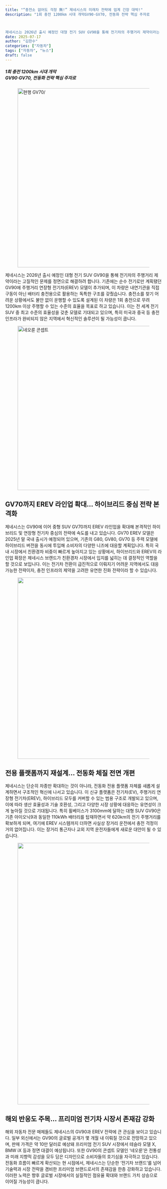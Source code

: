 ```yaml
---
title: "“충전소 없어도 걱정 無!” 제네시스의 미래차 전략에 업계 긴장 대박!"
description: "1회 충전 1200km 시대 개막GV90·GV70, 전동화 전략 핵심 주자로



제네시스는 2026년 출시 예정인 대형 전기 SUV GV90을 통해 전기차의 주행거리 제약이라는 ..."
date: 2025-07-17
author: "김한수"
categories: ["자동차"]
tags: ["자동차", "뉴스"]
draft: false
---
```


<div class="entry-content" itemprop="text">
<h5 class="wp-block-heading" id="1%25ed%259a%258c-%25ec%25b6%25a9%25ec%25a0%2584-1200km-%25ec%258b%259c%25eb%258c%2580-%25ea%25b0%259c%25eb%25a7%2589gv90gv70-%25ec%25a0%2584%25eb%258f%2599%25ed%2599%2594-%25ec%25a0%2584%25eb%259e%25b5-%25ed%2595%25b5%25ec%258b%25ac-%25ec%25a3%25bc%25ec%259e%2590%25eb%25a1%259c"><strong>1회 충전 1200km 시대 개막<br/>GV90·GV70, 전동화 전략 핵심 주자로</strong></h5>
<div class="wp-block-image">
<figure class="aligncenter size-full"><img alt="현행 GV70/" class="wp-image-16736" decoding="async" fetchpriority="high" height="576" src="/images/car/충전소-없어도-걱정-無-제네시스의-미래차-전략에-업계-긴장-대박-1.png" width="1024"/></figure></div>

<p>제네시스는 2026년 출시 예정인 대형 전기 SUV GV90을 통해 전기차의 주행거리 제약이라는 고질적인 문제를 정면으로 해결하려 합니다. 기존에는 순수 전기로만 계획됐던 GV90에 주행거리 연장형 전기차(EREV) 모델이 추가되며, 이 차량은 내연기관을 직접 구동이 아닌 배터리 충전용으로 활용하는 독특한 구조를 갖췄습니다. 충전소를 찾기 어려운 상황에서도 불안 없이 운행할 수 있도록 설계된 이 차량은 1회 충전으로 무려 1200km 이상 주행할 수 있는 수준의 효율을 목표로 하고 있습니다. 이는 전 세계 전기 SUV 중 최고 수준의 효율성을 갖춘 모델로 기대되고 있으며, 특히 미국과 중국 등 충전 인프라가 완비되지 않은 지역에서 혁신적인 솔루션이 될 가능성이 큽니다.</p>
<div class="wp-block-image">
<figure class="aligncenter size-full"><img alt="네오룬 콘셉트" class="wp-image-16737" decoding="async" height="528" src="/images/car/충전소-없어도-걱정-無-제네시스의-미래차-전략에-업계-긴장-대박-2.png" width="1024"/></figure></div>
<h2 class="wp-block-heading"><strong>GV70까지 EREV 라인업 확대… 하이브리드 중심 전략 본격화</strong></h2>
<p>제네시스는 GV90에 이어 중형 SUV GV70까지 EREV 라인업을 확대해 본격적인 하이브리드 및 연장형 전기차 중심의 전략에 속도를 내고 있습니다. GV70 EREV 모델은 2025년 말 국내 출시가 예정되어 있으며, 기존의 G80, GV80, GV70 등 주력 모델에 하이브리드 버전을 동시에 투입해 소비자의 다양한 니즈에 대응할 계획입니다. 특히 국내 시장에서 친환경차 비중이 빠르게 높아지고 있는 상황에서, 하이브리드와 EREV의 라인업 확장은 제네시스 브랜드가 친환경차 시장에서 입지를 넓히는 데 결정적인 역할을 할 것으로 보입니다. 이는 전기차 전환이 급진적으로 이뤄지기 어려운 지역에서도 대응 가능한 전략이자, 충전 인프라의 제약을 고려한 유연한 진화 전략이라 할 수 있습니다.</p>
<div class="wp-block-image">
<figure class="aligncenter size-full"><img alt="" class="wp-image-16741" decoding="async" height="583" src="/images/car/충전소-없어도-걱정-無-제네시스의-미래차-전략에-업계-긴장-대박-3.png" width="1024"/></figure></div>
<h2 class="wp-block-heading"><strong>전용 플랫폼까지 재설계… 전동화 체질 전면 개편</strong></h2>
<p>제네시스는 단순히 차종만 확대하는 것이 아니라, 전동화 전용 플랫폼 자체를 새롭게 설계하면서 구조적인 혁신에 나서고 있습니다. 이 신규 플랫폼은 전기차(EV), 주행거리 연장형 전기차(EREV), 하이브리드 모두를 커버할 수 있는 범용 구조로 개발되고 있으며, 이에 따라 생산 효율성과 기술 호환성, 그리고 다양한 시장 상황에 대응하는 유연성이 크게 높아질 것으로 기대됩니다. 특히 휠베이스가 3100mm에 달하는 대형 SUV GV90은 기존 아이오닉9과 동일한 110kWh 배터리를 탑재하면서 약 620km의 전기 주행거리를 확보하게 되며, 여기에 EREV 시스템까지 더하면 사실상 장거리 운전에서 충전 걱정이 거의 없어집니다. 이는 장거리 통근자나 교외 지역 운전자들에게 새로운 대안이 될 수 있습니다.</p>
<div class="wp-block-image">
<figure class="aligncenter size-full"><img alt="" class="wp-image-16740" decoding="async" height="841" loading="lazy" src="/images/car/충전소-없어도-걱정-無-제네시스의-미래차-전략에-업계-긴장-대박-4.png" width="768"/></figure></div>
<h2 class="wp-block-heading"><strong>해외 반응도 주목… 프리미엄 전기차 시장서 존재감 강화</strong></h2>
<p>해외 자동차 전문 매체들도 제네시스의 GV90과 EREV 전략에 큰 관심을 보이고 있습니다. 일부 외신에서는 GV90의 글로벌 공개가 몇 개월 내 이뤄질 것으로 전망하고 있으며, 판매 가격은 약 10만 달러로 예상돼 프리미엄 전기 SUV 시장에서 테슬라 모델 X, BMW iX 등과 정면 대결이 예상됩니다. 또한 GV90의 콘셉트 모델인 ‘네오룬’은 전통성과 미래 지향적 감성을 모두 담은 디자인으로 소비자들의 호기심을 자극하고 있습니다. 전동화 흐름이 빠르게 확산되는 현 시점에서, 제네시스는 단순한 ‘전기차 브랜드’를 넘어 기술력과 시장 전략을 겸비한 프리미엄 브랜드로서의 존재감을 한층 강화하고 있습니다. 이러한 노력은 향후 글로벌 시장에서의 실질적인 점유율 확대와 브랜드 가치 상승으로 이어질 가능성이 큽니다.</p>
<!-- CONTENT END 1 -->
</div>
